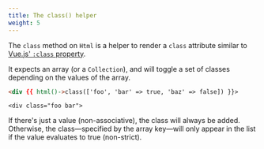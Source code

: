 ```yaml
---
title: The class() helper
weight: 5
---
```


The `class` method on `Html` is a helper to render a `class` attribute similar to [Vue.js' `:class` property](https://vuejs.org/v2/guide/class-and-style.html#Object-Syntax).

It expects an array (or a `Collection`), and will toggle a set of classes depending on the values of the array.

```html
<div {{ html()->class(['foo', 'bar' => true, 'baz' => false]) }}>
```

```div
<div class="foo bar">
```

If there's just a value (non-associative), the class will always be added. Otherwise, the class—specified by the array key—will only appear in the list if the value evaluates to true (non-strict).
